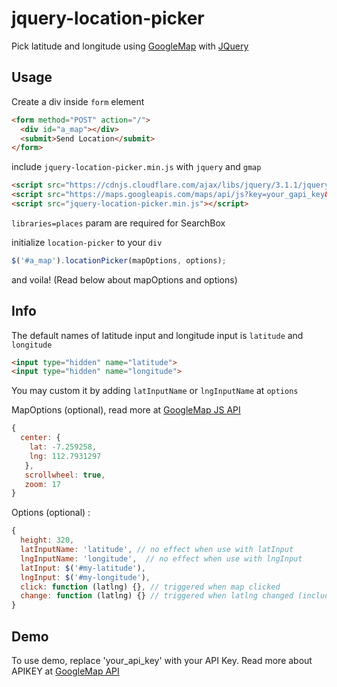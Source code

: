 # jquery-location-picker
Pick latitude and longitude using [GoogleMap](https://maps.google.com) with [JQuery](https://jquery.com/)

## Usage
Create a div inside `form` element
```html
<form method="POST" action="/">
  <div id="a_map"></div>
  <submit>Send Location</submit>
</form>
```

include `jquery-location-picker.min.js` with `jquery` and `gmap`
```html
<script src="https://cdnjs.cloudflare.com/ajax/libs/jquery/3.1.1/jquery.min.js"></script>
<script src="https://maps.googleapis.com/maps/api/js?key=your_gapi_key&libraries=places"></script>
<script src="jquery-location-picker.min.js"></script>
```
`libraries=places` param are required for SearchBox

initialize `location-picker` to your `div`
```js
$('#a_map').locationPicker(mapOptions, options);
```
and voila! (Read below about mapOptions and options)

## Info
The default names of latitude input and longitude input is `latitude` and `longitude`
```html
<input type="hidden" name="latitude">
<input type="hidden" name="longitude">
```
You may custom it by adding `latInputName` or `lngInputName` at `options`

MapOptions (optional), read more at [GoogleMap JS API](https://developers.google.com/maps/documentation/javascript/)
```js
{
  center: {
    lat: -7.259258,
    lng: 112.7931297
   },
   scrollwheel: true,
   zoom: 17
}
```

Options (optional) :
```js
{
  height: 320,
  latInputName: 'latitude', // no effect when use with latInput
  lngInputName: 'longitude',  // no effect when use with lngInput
  latInput: $('#my-latitude'),
  lngInput: $('#my-longitude'),
  click: function (latlng) {}, // triggered when map clicked
  change: function (latlng) {} // triggered when latlng changed (including change after searching)
}
```

## Demo
To use demo, replace 'your_api_key' with your API Key.
Read more about APIKEY at [GoogleMap API](https://developers.google.com/maps/)
